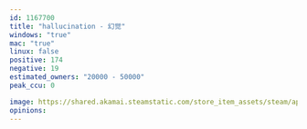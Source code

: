 ```yaml
---
id: 1167700
title: "hallucination - 幻觉"
windows: "true"
mac: "true"
linux: false
positive: 174
negative: 19
estimated_owners: "20000 - 50000"
peak_ccu: 0

image: https://shared.akamai.steamstatic.com/store_item_assets/steam/apps/1167700/header.jpg?t=1622468859
opinions:
---
```

